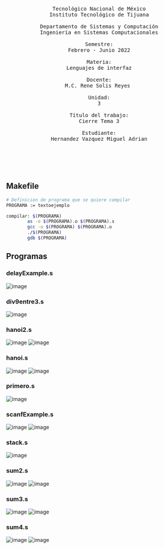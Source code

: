 <pre>

	<p align=center>

Tecnológico Nacional de México
Instituto Tecnológico de Tijuana

Departamento de Sistemas y Computación
Ingeniería en Sistemas Computacionales

Semestre:
Febrero - Junio 2022

Materia:
Lenguajes de interfaz

Docente:
M.C. Rene Solis Reyes 

Unidad:
3

Título del trabajo:
Cierre Tema 3

Estudiante:
Hernandez Vazquez Miguel Adrian

	</p>

</pre>

## Makefile

```bash
# Definicion de programa que se quiere compilar
PROGRAMA := textoejemplo

compilar: $(PROGRAMA)
        as -o $(PROGRAMA).o $(PROGRAMA).s
        gcc -o $(PROGRAMA) $(PROGRAMA).o
        ./$(PROGRAMA)
        gdb $(PROGRAMA)

```

## Programas
### delayExample.s

![image](https://user-images.githubusercontent.com/81411706/169925858-2920f17d-01a5-4870-9654-29675729accf.png)

### div9entre3.s

![image](https://user-images.githubusercontent.com/81411706/169926087-b295fb0b-47c3-4f7a-be04-fa1df0570522.png)

### hanoi2.s

![image](https://user-images.githubusercontent.com/81411706/169926366-e00666aa-dbd4-4af3-b925-0d747dd31ccf.png)
![image](https://user-images.githubusercontent.com/81411706/169926400-d8b8a930-b171-466a-a655-ec30dc901176.png)

### hanoi.s

![image](https://user-images.githubusercontent.com/81411706/169926470-50398637-17d4-4688-80ad-4c0fc9ae4508.png)
![image](https://user-images.githubusercontent.com/81411706/169926440-5c45edf0-40c3-420d-b60a-64c599eb03ee.png)

### primero.s

![image](https://user-images.githubusercontent.com/81411706/169926650-464444af-5575-4435-8164-71407c793920.png)

### scanfExample.s

![image](https://user-images.githubusercontent.com/81411706/169926813-51030a7d-816d-4da7-ae1c-408f186d305b.png)
![image](https://user-images.githubusercontent.com/81411706/169926778-59a60910-6cd2-4ca3-8437-3703f7f1bf97.png)

### stack.s

![image](https://user-images.githubusercontent.com/81411706/169926873-320209a0-4242-4ac9-99e0-6f1d4d54c73a.png)

### sum2.s

![image](https://user-images.githubusercontent.com/81411706/169926953-500db96f-f001-4000-8019-23ec8e62bbce.png)
![image](https://user-images.githubusercontent.com/81411706/169926930-0a1a0cec-038c-4532-bb29-8787b640a514.png)

### sum3.s

![image](https://user-images.githubusercontent.com/81411706/169927030-addeb6a4-1ef6-49c5-b119-d85264f8921c.png)
![image](https://user-images.githubusercontent.com/81411706/169927002-8fd304c4-798c-455c-9f01-af06269ce6da.png)

### sum4.s

![image](https://user-images.githubusercontent.com/81411706/169927105-f25e2566-ee28-4db6-8be3-ff61e0d7bf5f.png)
![image](https://user-images.githubusercontent.com/81411706/169927075-1fe4975d-b74f-4af1-8aa2-154ed5095eb4.png)
